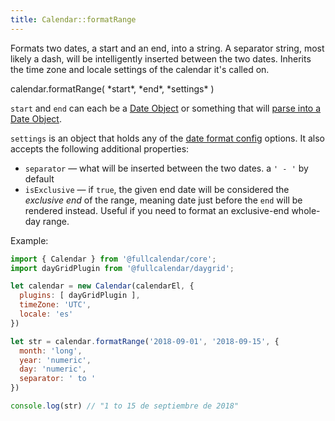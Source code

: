 ```yaml
---
title: Calendar::formatRange
---
```


Formats two dates, a start and an end, into a string. A separator string, most likely a dash, will be intelligently inserted between the two dates. Inherits the time zone and locale settings of the calendar it's called on.

<div class='spec' markdown='1'>
calendar.formatRange( *start*, *end*, *settings* )
</div>

`start` and `end` can each be a [Date Object](date-object) or something that will [parse into a Date Object](date-parsing).

`settings` is an object that holds any of the [date format config](date-formatting) options. It also accepts the following additional properties:

- `separator` &mdash; what will be inserted between the two dates. a `' - '` by default
- `isExclusive` &mdash; if `true`, the given end date will be considered the *exclusive end* of the range, meaning date just before the `end` will be rendered instead. Useful if you need to format an exclusive-end whole-day range.

Example:

```js
import { Calendar } from '@fullcalendar/core';
import dayGridPlugin from '@fullcalendar/daygrid';

let calendar = new Calendar(calendarEl, {
  plugins: [ dayGridPlugin ],
  timeZone: 'UTC',
  locale: 'es'
})

let str = calendar.formatRange('2018-09-01', '2018-09-15', {
  month: 'long',
  year: 'numeric',
  day: 'numeric',
  separator: ' to '
})

console.log(str) // "1 to 15 de septiembre de 2018"
```
